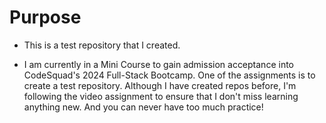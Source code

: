 # Purpose
- This is a test repository that I created.

- I am currently in a Mini Course to gain admission acceptance into CodeSquad's 2024 Full-Stack Bootcamp. One of the assignments is to create a test repository. Although I have created repos before, I'm following the video assignment to ensure that I don't miss learning anything new. And you can never have too much practice!